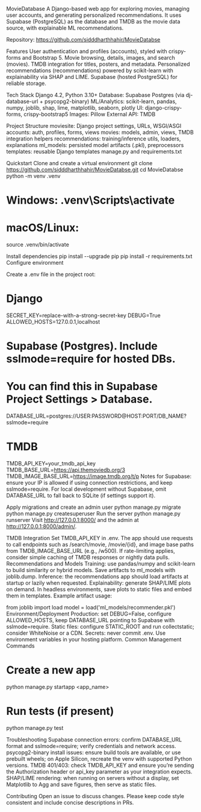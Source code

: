 MovieDatabase
A Django-based web app for exploring movies, managing user accounts, and generating personalized recommendations.
It uses Supabase (PostgreSQL) as the database and TMDB as the movie data source, with explainable ML recommendations.

Repository: https://github.com/sidddharthhahir/MovieDatabse

Features
User authentication and profiles (accounts), styled with crispy-forms and Bootstrap 5.
Movie browsing, details, images, and search (movies).
TMDB integration for titles, posters, and metadata.
Personalized recommendations (recommendations) powered by scikit-learn with explainability via SHAP and LIME.
Supabase (hosted PostgreSQL) for reliable storage.

Tech Stack
Django 4.2, Python 3.10+
Database: Supabase Postgres (via dj-database-url + psycopg2-binary)
ML/Analytics: scikit-learn, pandas, numpy, joblib, shap, lime, matplotlib, seaborn, plotly
UI: django-crispy-forms, crispy-bootstrap5
Images: Pillow
External API: TMDB

Project Structure
moviesite: Django project settings, URLs, WSGI/ASGI
accounts: auth, profiles, forms, views
movies: models, admin, views, TMDB integration helpers
recommendations: training/inference utils, loaders, explanations
ml_models: persisted model artifacts (.pkl), preprocessors
templates: reusable Django templates
manage.py and requirements.txt

Quickstart
Clone and create a virtual environment
git clone https://github.com/sidddharthhahir/MovieDatabse.git
cd MovieDatabse
python -m venv .venv
# Windows: .venv\Scripts\activate
# macOS/Linux:
source .venv/bin/activate

Install dependencies
pip install --upgrade pip
pip install -r requirements.txt
Configure environment

Create a .env file in the project root:

# Django
SECRET_KEY=replace-with-a-strong-secret-key
DEBUG=True
ALLOWED_HOSTS=127.0.0.1,localhost

# Supabase (Postgres). Include sslmode=require for hosted DBs.
# You can find this in Supabase Project Settings > Database.
DATABASE_URL=postgres://USER:PASSWORD@HOST:PORT/DB_NAME?sslmode=require

# TMDB
TMDB_API_KEY=your_tmdb_api_key
TMDB_BASE_URL=https://api.themoviedb.org/3
TMDB_IMAGE_BASE_URL=https://image.tmdb.org/t/p
Notes for Supabase: ensure your IP is allowed if using connection restrictions, and keep sslmode=require. For local development without Supabase, omit DATABASE_URL to fall back to SQLite (if settings support it).

Apply migrations and create an admin user
python manage.py migrate
python manage.py createsuperuser
Run the server
python manage.py runserver
Visit http://127.0.0.1:8000/ and the admin at http://127.0.0.1:8000/admin/.

TMDB Integration
Set TMDB_API_KEY in .env. The app should use requests to call endpoints such as /search/movie, /movie/{id}, and image base paths from TMDB_IMAGE_BASE_URL (e.g., /w500).
If rate-limiting applies, consider simple caching of TMDB responses or nightly data pulls.
Recommendations and Models
Training: use pandas/numpy and scikit-learn to build similarity or hybrid models. Save artifacts to ml_models with joblib.dump.
Inference: the recommendations app should load artifacts at startup or lazily when requested.
Explainability: generate SHAP/LIME plots on demand. In headless environments, save plots to static files and embed them in templates.
Example artifact usage:

from joblib import load
model = load('ml_models/recommender.pkl')
Environment/Deployment
Production: set DEBUG=False, configure ALLOWED_HOSTS, keep DATABASE_URL pointing to Supabase with sslmode=require.
Static files: configure STATIC_ROOT and run collectstatic; consider WhiteNoise or a CDN.
Secrets: never commit .env. Use environment variables in your hosting platform.
Common Management Commands
# Create a new app
python manage.py startapp <app_name>

# Run tests (if present)
python manage.py test

Troubleshooting
Supabase connection errors: confirm DATABASE_URL format and sslmode=require; verify credentials and network access.
psycopg2-binary install issues: ensure build tools are available, or use prebuilt wheels; on Apple Silicon, recreate the venv with supported Python versions.
TMDB 401/403: check TMDB_API_KEY and ensure you’re sending the Authorization header or api_key parameter as your integration expects.
SHAP/LIME rendering: when running on servers without a display, set Matplotlib to Agg and save figures, then serve as static files.

Contributing
Open an issue to discuss changes. Please keep code style consistent and include concise descriptions in PRs.
